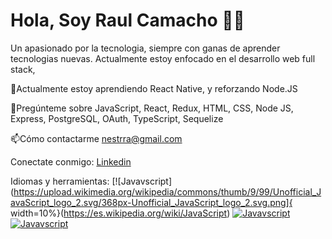 # Hola, Soy Raul Camacho 🧑‍💻

Un apasionado por la tecnologia, siempre con ganas de aprender tecnologias nuevas. Actualmente estoy enfocado en el desarrollo web full stack,






🌱Actualmente estoy aprendiendo React Native, y reforzando Node.JS

💬Pregúnteme sobre JavaScript, React, Redux, HTML, CSS, Node JS, Express, PostgreSQL, OAuth, TypeScript, Sequelize

📫Cómo contactarme nestrra@gmail.com



Conectate conmigo:
[Linkedin](https://www.linkedin.com/in/nestor-raul-camacho/) 

Idiomas y herramientas:
[![Javavscript](https://upload.wikimedia.org/wikipedia/commons/thumb/9/99/Unofficial_JavaScript_logo_2.svg/368px-Unofficial_JavaScript_logo_2.svg.png]{ width=10%}(https://es.wikipedia.org/wiki/JavaScript)
[![Javavscript](https://upload.wikimedia.org/wikipedia/commons/thumb/a/a7/React-icon.svg/330px-React-icon.svg.png)](https://reactjs.org/)
[![Javavscript](https://upload.wikimedia.org/wikipedia/commons/thumb/6/61/HTML5_logo_and_wordmark.svg/250px-HTML5_logo_and_wordmark.svg.png)](https://es.wikipedia.org/wiki/HTML5)






